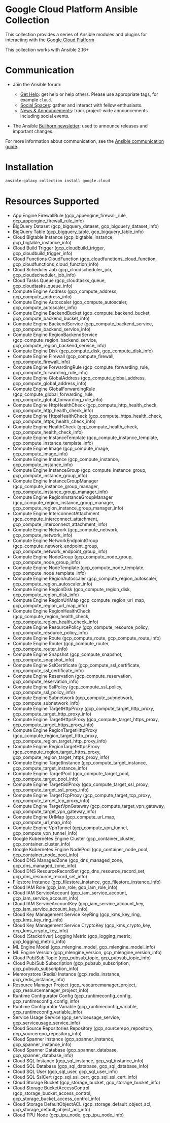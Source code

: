 # Google Cloud Platform Ansible Collection
This collection provides a series of Ansible modules and plugins for interacting with the [Google Cloud Platform](https://cloud.google.com)

This collection works with Ansible 2.16+

# Communication

* Join the Ansible forum:
  * [Get Help](https://forum.ansible.com/c/help/6): get help or help others. Please use appropriate tags, for example `cloud`.
  * [Social Spaces](https://forum.ansible.com/c/chat/4): gather and interact with fellow enthusiasts.
  * [News & Announcements](https://forum.ansible.com/c/news/5): track project-wide announcements including social events.

* The Ansible [Bullhorn newsletter](https://docs.ansible.com/ansible/devel/community/communication.html#the-bullhorn): used to announce releases and important changes.

For more information about communication, see the [Ansible communication guide](https://docs.ansible.com/ansible/devel/community/communication.html).

# Installation
```bash
ansible-galaxy collection install google.cloud
```

# Resources Supported
  * App Engine FirewallRule (gcp_appengine_firewall_rule, gcp_appengine_firewall_rule_info)
  * BigQuery Dataset (gcp_bigquery_dataset, gcp_bigquery_dataset_info)
  * BigQuery Table (gcp_bigquery_table, gcp_bigquery_table_info)
  * Cloud Bigtable Instance (gcp_bigtable_instance, gcp_bigtable_instance_info)
  * Cloud Build Trigger (gcp_cloudbuild_trigger, gcp_cloudbuild_trigger_info)
  * Cloud Functions CloudFunction (gcp_cloudfunctions_cloud_function, gcp_cloudfunctions_cloud_function_info)
  * Cloud Scheduler Job (gcp_cloudscheduler_job, gcp_cloudscheduler_job_info)
  * Cloud Tasks Queue (gcp_cloudtasks_queue, gcp_cloudtasks_queue_info)
  * Compute Engine Address (gcp_compute_address, gcp_compute_address_info)
  * Compute Engine Autoscaler (gcp_compute_autoscaler, gcp_compute_autoscaler_info)
  * Compute Engine BackendBucket (gcp_compute_backend_bucket, gcp_compute_backend_bucket_info)
  * Compute Engine BackendService (gcp_compute_backend_service, gcp_compute_backend_service_info)
  * Compute Engine RegionBackendService (gcp_compute_region_backend_service, gcp_compute_region_backend_service_info)
  * Compute Engine Disk (gcp_compute_disk, gcp_compute_disk_info)
  * Compute Engine Firewall (gcp_compute_firewall, gcp_compute_firewall_info)
  * Compute Engine ForwardingRule (gcp_compute_forwarding_rule, gcp_compute_forwarding_rule_info)
  * Compute Engine GlobalAddress (gcp_compute_global_address, gcp_compute_global_address_info)
  * Compute Engine GlobalForwardingRule (gcp_compute_global_forwarding_rule, gcp_compute_global_forwarding_rule_info)
  * Compute Engine HttpHealthCheck (gcp_compute_http_health_check, gcp_compute_http_health_check_info)
  * Compute Engine HttpsHealthCheck (gcp_compute_https_health_check, gcp_compute_https_health_check_info)
  * Compute Engine HealthCheck (gcp_compute_health_check, gcp_compute_health_check_info)
  * Compute Engine InstanceTemplate (gcp_compute_instance_template, gcp_compute_instance_template_info)
  * Compute Engine Image (gcp_compute_image, gcp_compute_image_info)
  * Compute Engine Instance (gcp_compute_instance, gcp_compute_instance_info)
  * Compute Engine InstanceGroup (gcp_compute_instance_group, gcp_compute_instance_group_info)
  * Compute Engine InstanceGroupManager (gcp_compute_instance_group_manager, gcp_compute_instance_group_manager_info)
  * Compute Engine RegionInstanceGroupManager (gcp_compute_region_instance_group_manager, gcp_compute_region_instance_group_manager_info)
  * Compute Engine InterconnectAttachment (gcp_compute_interconnect_attachment, gcp_compute_interconnect_attachment_info)
  * Compute Engine Network (gcp_compute_network, gcp_compute_network_info)
  * Compute Engine NetworkEndpointGroup (gcp_compute_network_endpoint_group, gcp_compute_network_endpoint_group_info)
  * Compute Engine NodeGroup (gcp_compute_node_group, gcp_compute_node_group_info)
  * Compute Engine NodeTemplate (gcp_compute_node_template, gcp_compute_node_template_info)
  * Compute Engine RegionAutoscaler (gcp_compute_region_autoscaler, gcp_compute_region_autoscaler_info)
  * Compute Engine RegionDisk (gcp_compute_region_disk, gcp_compute_region_disk_info)
  * Compute Engine RegionUrlMap (gcp_compute_region_url_map, gcp_compute_region_url_map_info)
  * Compute Engine RegionHealthCheck (gcp_compute_region_health_check, gcp_compute_region_health_check_info)
  * Compute Engine ResourcePolicy (gcp_compute_resource_policy, gcp_compute_resource_policy_info)
  * Compute Engine Route (gcp_compute_route, gcp_compute_route_info)
  * Compute Engine Router (gcp_compute_router, gcp_compute_router_info)
  * Compute Engine Snapshot (gcp_compute_snapshot, gcp_compute_snapshot_info)
  * Compute Engine SslCertificate (gcp_compute_ssl_certificate, gcp_compute_ssl_certificate_info)
  * Compute Engine Reservation (gcp_compute_reservation, gcp_compute_reservation_info)
  * Compute Engine SslPolicy (gcp_compute_ssl_policy, gcp_compute_ssl_policy_info)
  * Compute Engine Subnetwork (gcp_compute_subnetwork, gcp_compute_subnetwork_info)
  * Compute Engine TargetHttpProxy (gcp_compute_target_http_proxy, gcp_compute_target_http_proxy_info)
  * Compute Engine TargetHttpsProxy (gcp_compute_target_https_proxy, gcp_compute_target_https_proxy_info)
  * Compute Engine RegionTargetHttpProxy (gcp_compute_region_target_http_proxy, gcp_compute_region_target_http_proxy_info)
  * Compute Engine RegionTargetHttpsProxy (gcp_compute_region_target_https_proxy, gcp_compute_region_target_https_proxy_info)
  * Compute Engine TargetInstance (gcp_compute_target_instance, gcp_compute_target_instance_info)
  * Compute Engine TargetPool (gcp_compute_target_pool, gcp_compute_target_pool_info)
  * Compute Engine TargetSslProxy (gcp_compute_target_ssl_proxy, gcp_compute_target_ssl_proxy_info)
  * Compute Engine TargetTcpProxy (gcp_compute_target_tcp_proxy, gcp_compute_target_tcp_proxy_info)
  * Compute Engine TargetVpnGateway (gcp_compute_target_vpn_gateway, gcp_compute_target_vpn_gateway_info)
  * Compute Engine UrlMap (gcp_compute_url_map, gcp_compute_url_map_info)
  * Compute Engine VpnTunnel (gcp_compute_vpn_tunnel, gcp_compute_vpn_tunnel_info)
  * Google Kubernetes Engine Cluster (gcp_container_cluster, gcp_container_cluster_info)
  * Google Kubernetes Engine NodePool (gcp_container_node_pool, gcp_container_node_pool_info)
  * Cloud DNS ManagedZone (gcp_dns_managed_zone, gcp_dns_managed_zone_info)
  * Cloud DNS ResourceRecordSet (gcp_dns_resource_record_set, gcp_dns_resource_record_set_info)
  * Filestore Instance (gcp_filestore_instance, gcp_filestore_instance_info)
  * Cloud IAM Role (gcp_iam_role, gcp_iam_role_info)
  * Cloud IAM ServiceAccount (gcp_iam_service_account, gcp_iam_service_account_info)
  * Cloud IAM ServiceAccountKey (gcp_iam_service_account_key, gcp_iam_service_account_key_info)
  * Cloud Key Management Service KeyRing (gcp_kms_key_ring, gcp_kms_key_ring_info)
  * Cloud Key Management Service CryptoKey (gcp_kms_crypto_key, gcp_kms_crypto_key_info)
  * Cloud (Stackdriver) Logging Metric (gcp_logging_metric, gcp_logging_metric_info)
  * ML Engine Model (gcp_mlengine_model, gcp_mlengine_model_info)
  * ML Engine Version (gcp_mlengine_version, gcp_mlengine_version_info)
  * Cloud Pub/Sub Topic (gcp_pubsub_topic, gcp_pubsub_topic_info)
  * Cloud Pub/Sub Subscription (gcp_pubsub_subscription, gcp_pubsub_subscription_info)
  * Memorystore (Redis) Instance (gcp_redis_instance, gcp_redis_instance_info)
  * Resource Manager Project (gcp_resourcemanager_project, gcp_resourcemanager_project_info)
  * Runtime Configurator Config (gcp_runtimeconfig_config, gcp_runtimeconfig_config_info)
  * Runtime Configurator Variable (gcp_runtimeconfig_variable, gcp_runtimeconfig_variable_info)
  * Service Usage Service (gcp_serviceusage_service, gcp_serviceusage_service_info)
  * Cloud Source Repositories Repository (gcp_sourcerepo_repository, gcp_sourcerepo_repository_info)
  * Cloud Spanner Instance (gcp_spanner_instance, gcp_spanner_instance_info)
  * Cloud Spanner Database (gcp_spanner_database, gcp_spanner_database_info)
  * Cloud SQL Instance (gcp_sql_instance, gcp_sql_instance_info)
  * Cloud SQL Database (gcp_sql_database, gcp_sql_database_info)
  * Cloud SQL User (gcp_sql_user, gcp_sql_user_info)
  * Cloud SQL SslCert (gcp_sql_ssl_cert, gcp_sql_ssl_cert_info)
  * Cloud Storage Bucket (gcp_storage_bucket, gcp_storage_bucket_info)
  * Cloud Storage BucketAccessControl (gcp_storage_bucket_access_control, gcp_storage_bucket_access_control_info)
  * Cloud Storage DefaultObjectACL (gcp_storage_default_object_acl, gcp_storage_default_object_acl_info)
  * Cloud TPU Node (gcp_tpu_node, gcp_tpu_node_info)
